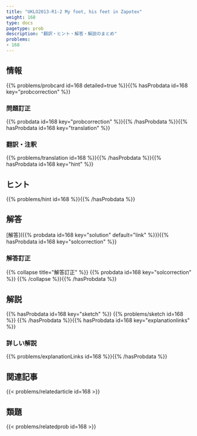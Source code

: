 ```yaml
---
title: "UKLO2013-R1-2 My foot, his feet in Zapotex"
weight: 168
type: docs
pagetype: prob
description: "翻訳・ヒント・解答・解説のまとめ"
problems: 
- 168
---
```


## 情報

{{% problems/probcard id=168 detailed=true %}}{{% hasProbdata id=168 key="probcorrection" %}}

### 問題訂正

{{% probdata id=168 key="probcorrection" %}}{{% /hasProbdata %}}{{% hasProbdata id=168 key="translation" %}}

### 翻訳・注釈

{{% problems/translation id=168 %}}{{% /hasProbdata %}}{{% hasProbdata id=168 key="hint" %}}

## ヒント

{{% problems/hint id=168 %}}{{% /hasProbdata %}}

## 解答

[解答]({{% probdata id=168 key="solution" default="link" %}}){{% hasProbdata id=168 key="solcorrection" %}}

### 解答訂正

{{% collapse title="解答訂正" %}}
{{% probdata id=168 key="solcorrection" %}}
{{% /collapse %}}{{% /hasProbdata %}}

## 解説

{{% hasProbdata id=168 key="sketch" %}}
{{% problems/sketch id=168 %}}
{{% /hasProbdata %}}{{% hasProbdata id=168 key="explanationlinks" %}}

### 詳しい解説

{{% problems/explanationLinks id=168 %}}{{% /hasProbdata %}}

## 関連記事

{{< problems/relatedarticle id=168 >}}

## 類題

{{< problems/relatedprob id=168 >}}
